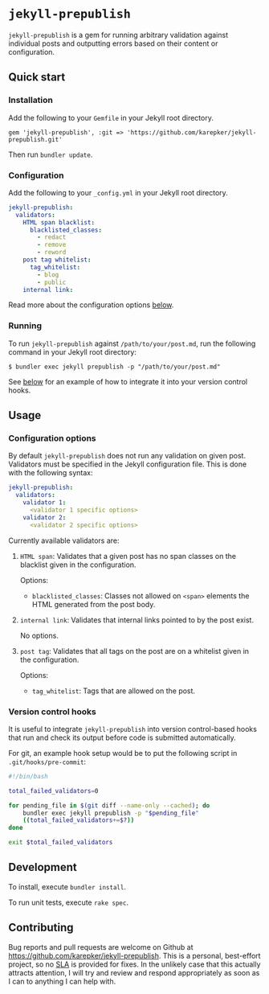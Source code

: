 # `jekyll-prepublish`

`jekyll-prepublish` is a gem for running arbitrary validation against individual
posts and outputting errors based on their content or configuration.

## Quick start

### Installation

Add the following to your `Gemfile` in your Jekyll root directory.

```
gem 'jekyll-prepublish', :git => 'https://github.com/karepker/jekyll-prepublish.git'
```

Then run `bundler update`.

### Configuration

Add the following to your `_config.yml` in your Jekyll root directory.

```yaml
jekyll-prepublish:
  validators:
    HTML span blacklist:
      blacklisted_classes:
        - redact
        - remove
        - reword
    post tag whitelist:
      tag_whitelist:
        - blog
        - public
    internal link:
```

Read more about the configuration options [below](#configuration-options).

### Running

To run `jekyll-prepublish` against `/path/to/your/post.md`, run the following
command in your Jekyll root directory:

`$ bundler exec jekyll prepublish -p "/path/to/your/post.md"`

See [below](#version-control-hooks) for an example of how to integrate it into
your version control hooks.

## Usage

### Configuration options

By default `jekyll-prepublish` does not run any validation on given post.
Validators must be specified in the Jekyll configuration file. This is done with
the following syntax:

```yaml
jekyll-prepublish:
  validators:
    validator 1:
      <validator 1 specific options>
    validator 2:
      <validator 2 specific options>
```

Currently available validators are:

1. `HTML span`: Validates that a given post has no span classes on the blacklist
   given in the configuration.

   Options:
    * `blacklisted_classes`: Classes not allowed on `<span>` elements the HTML
      generated from the post body.

1. `internal link`: Validates that internal links pointed to by the post exist.

   No options.

1. `post tag`: Validates that all tags on the post are on a whitelist given in
   the configuration.

   Options:
    * `tag_whitelist`: Tags that are allowed on the post.

### Version control hooks

It is useful to integrate `jekyll-prepublish` into version control-based hooks
that run and check its output before code is submitted automatically.

For git, an example hook setup would be to put the following script in
`.git/hooks/pre-commit`:

```bash
#!/bin/bash

total_failed_validators=0

for pending_file in $(git diff --name-only --cached); do
	bundler exec jekyll prepublish -p "$pending_file"
	((total_failed_validators+=$?))
done

exit $total_failed_validators
```

## Development

To install, execute `bundler install`.

To run unit tests, execute `rake spec`.

## Contributing

Bug reports and pull requests are welcome on Github at
https://github.com/karepker/jekyll-prepublish. This is a personal, best-effort
project, so no [SLA][Service Level Agreement] is provided for fixes. In the
unlikely case that this actually attracts attention, I will try and review and
respond appropriately as soon as I can to anything I can help with.

[Service Level Agreement]: https://en.wikipedia.org/wiki/Service-level_agreement
